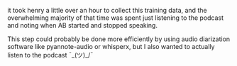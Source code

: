 it took henry a little over an hour to collect this training data, and the overwhelming majority of that time was spent just listening to the podcast and noting when AB started and stopped speaking.

This step could probably be done more efficiently by using audio diarization software like pyannote-audio or whisperx, but I also wanted to actually listen to the podcast ¯\_(ツ)_/¯

